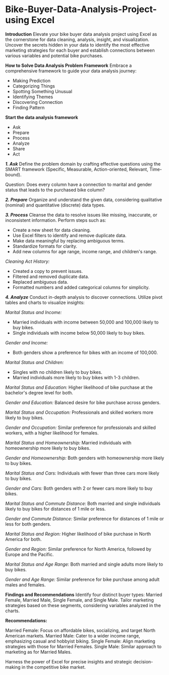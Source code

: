 # Bike-Buyer-Data-Analysis-Project-using Excel

**Introduction**
Elevate your bike buyer data analysis project using Excel as the cornerstone for data cleaning, analysis, insight, and visualization. Uncover the secrets hidden in your data to identify the most effective marketing strategies for each buyer and establish connections between various variables and potential bike purchases.

**How to Solve Data Analysis Problem Framework**
Embrace a comprehensive framework to guide your data analysis journey:

* Making Prediction
* Categorizing Things
* Spotting Something Unusual
* Identifying Themes
* Discovering Connection
* Finding Pattern

**Start the data analysis framework**
* Ask
* Prepare
* Process
* Analyze
* Share
* Act

_**1. Ask**_
Define the problem domain by crafting effective questions using the SMART framework (Specific, Measurable, Action-oriented, Relevant, Time-bound). 

Question:
Does every column have a connection to marital and gender status that leads to the purchased bike column?

_**2. Prepare**_
Organize and understand the given data, considering qualitative (nominal) and quantitative (discrete) data types.

_**3. Process**_
Cleanse the data to resolve issues like missing, inaccurate, or inconsistent information. Perform steps such as:

- Create a new sheet for data cleaning.
- Use Excel filters to identify and remove duplicate data.
- Make data meaningful by replacing ambiguous terms.
- Standardize formats for clarity.
- Add new columns for age range, income range, and children's range.

_Cleaning Act History:_

- Created a copy to prevent issues.
- Filtered and removed duplicate data.
- Replaced ambiguous data.
- Formatted numbers and added categorical columns for simplicity.

_**4. Analyze**_
Conduct in-depth analysis to discover connections. Utilize pivot tables and charts to visualize insights:

_Marital Status and Income:_
- Married individuals with income between 50,000 and 100,000 likely to buy bikes.
- Single individuals with income below 50,000 likely to buy bikes.

_Gender and Income:_
- Both genders show a preference for bikes with an income of 100,000.

_Marital Status and Children:_
- Singles with no children likely to buy bikes.
- Married individuals more likely to buy bikes with 1-3 children.

_Marital Status and Education:_
Higher likelihood of bike purchase at the bachelor's degree level for both.

_Gender and Education:_
Balanced desire for bike purchase across genders.

_Marital Status and Occupation:_
Professionals and skilled workers more likely to buy bikes.

_Gender and Occupation:_
Similar preference for professionals and skilled workers, with a higher likelihood for females.

_Marital Status and Homeownership:_
Married individuals with homeownership more likely to buy bikes.

_Gender and Homeownership:_
Both genders with homeownership more likely to buy bikes.

_Marital Status and Cars:_
Individuals with fewer than three cars more likely to buy bikes.

_Gender and Cars:_
Both genders with 2 or fewer cars more likely to buy bikes.

_Marital Status and Commute Distance:_
Both married and single individuals likely to buy bikes for distances of 1 mile or less.

_Gender and Commute Distance:_
Similar preference for distances of 1 mile or less for both genders.

_Marital Status and Region:_
Higher likelihood of bike purchase in North America for both.

_Gender and Region:_
Similar preference for North America, followed by Europe and the Pacific.

_Marital Status and Age Range:_
Both married and single adults more likely to buy bikes.

_Gender and Age Range:_
Similar preference for bike purchase among adult males and females.

**Findings and Recommendations**
Identify four distinct buyer types: Married Female, Married Male, Single Female, and Single Male. Tailor marketing strategies based on these segments, considering variables analyzed in the charts.

**Recommendations:**

Married Female: Focus on affordable bikes, socializing, and target North American markets.
Married Male: Cater to a wider income range, emphasizing casual and hobbyist biking.
Single Female: Align marketing strategies with those for Married Females.
Single Male: Similar approach to marketing as for Married Males.


Harness the power of Excel for precise insights and strategic decision-making in the competitive bike market.
